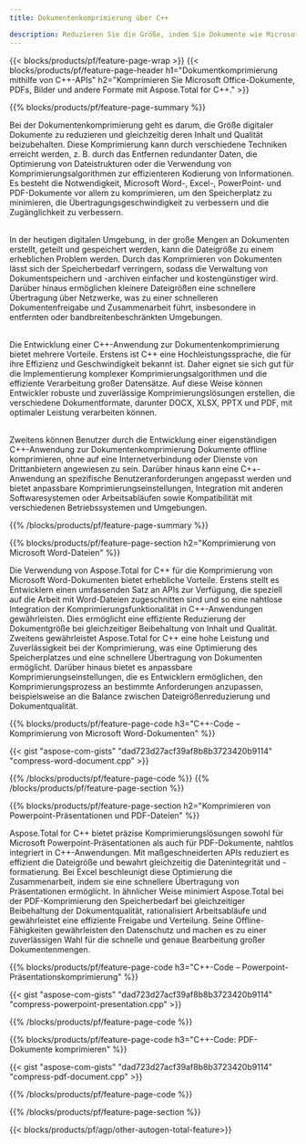 ```yaml
---
title: Dokumentenkomprimierung über C++

description: Reduzieren Sie die Größe, indem Sie Dokumente wie Microsoft Word, Excel, PowerPoint, PDF und Bilder über Ihre C++-Anwendung komprimieren. Testen Sie das Komprimierungsergebnis online.
---
```


{{< blocks/products/pf/feature-page-wrap >}}
{{< blocks/products/pf/feature-page-header h1="Dokumentkomprimierung mithilfe von C++-APIs" h2="Komprimieren Sie Microsoft Office-Dokumente, PDFs, Bilder und andere Formate mit Aspose.Total for C++." >}}

{{% blocks/products/pf/feature-page-summary %}}

Bei der Dokumentenkomprimierung geht es darum, die Größe digitaler Dokumente zu reduzieren und gleichzeitig deren Inhalt und Qualität beizubehalten. Diese Komprimierung kann durch verschiedene Techniken erreicht werden, z. B. durch das Entfernen redundanter Daten, die Optimierung von Dateistrukturen oder die Verwendung von Komprimierungsalgorithmen zur effizienteren Kodierung von Informationen. Es besteht die Notwendigkeit, Microsoft Word-, Excel-, PowerPoint- und PDF-Dokumente vor allem zu komprimieren, um den Speicherplatz zu minimieren, die Übertragungsgeschwindigkeit zu verbessern und die Zugänglichkeit zu verbessern.<br /><br />

In der heutigen digitalen Umgebung, in der große Mengen an Dokumenten erstellt, geteilt und gespeichert werden, kann die Dateigröße zu einem erheblichen Problem werden. Durch das Komprimieren von Dokumenten lässt sich der Speicherbedarf verringern, sodass die Verwaltung von Dokumentspeichern und -archiven einfacher und kostengünstiger wird. Darüber hinaus ermöglichen kleinere Dateigrößen eine schnellere Übertragung über Netzwerke, was zu einer schnelleren Dokumentenfreigabe und Zusammenarbeit führt, insbesondere in entfernten oder bandbreitenbeschränkten Umgebungen.<br /><br />

Die Entwicklung einer C++-Anwendung zur Dokumentenkomprimierung bietet mehrere Vorteile. Erstens ist C++ eine Hochleistungssprache, die für ihre Effizienz und Geschwindigkeit bekannt ist. Daher eignet sie sich gut für die Implementierung komplexer Komprimierungsalgorithmen und die effiziente Verarbeitung großer Datensätze. Auf diese Weise können Entwickler robuste und zuverlässige Komprimierungslösungen erstellen, die verschiedene Dokumentformate, darunter DOCX, XLSX, PPTX und PDF, mit optimaler Leistung verarbeiten können.<br /><br />

Zweitens können Benutzer durch die Entwicklung einer eigenständigen C++-Anwendung zur Dokumentenkomprimierung Dokumente offline komprimieren, ohne auf eine Internetverbindung oder Dienste von Drittanbietern angewiesen zu sein. Darüber hinaus kann eine C++-Anwendung an spezifische Benutzeranforderungen angepasst werden und bietet anpassbare Komprimierungseinstellungen, Integration mit anderen Softwaresystemen oder Arbeitsabläufen sowie Kompatibilität mit verschiedenen Betriebssystemen und Umgebungen.

{{% /blocks/products/pf/feature-page-summary  %}}

{{% blocks/products/pf/feature-page-section  h2="Komprimierung von Microsoft Word-Dateien" %}}

Die Verwendung von Aspose.Total for C++ für die Komprimierung von Microsoft Word-Dokumenten bietet erhebliche Vorteile. Erstens stellt es Entwicklern einen umfassenden Satz an APIs zur Verfügung, die speziell auf die Arbeit mit Word-Dateien zugeschnitten sind und so eine nahtlose Integration der Komprimierungsfunktionalität in C++-Anwendungen gewährleisten. Dies ermöglicht eine effiziente Reduzierung der Dokumentgröße bei gleichzeitiger Beibehaltung von Inhalt und Qualität. Zweitens gewährleistet Aspose.Total for C++ eine hohe Leistung und Zuverlässigkeit bei der Komprimierung, was eine Optimierung des Speicherplatzes und eine schnellere Übertragung von Dokumenten ermöglicht. Darüber hinaus bietet es anpassbare Komprimierungseinstellungen, die es Entwicklern ermöglichen, den Komprimierungsprozess an bestimmte Anforderungen anzupassen, beispielsweise an die Balance zwischen Dateigrößenreduzierung und Dokumentqualität.

{{% blocks/products/pf/feature-page-code h3="C++-Code – Komprimierung von Microsoft Word-Dokumenten" %}}

{{< gist "aspose-com-gists" "dad723d27acf39af8b8b3723420b9114" "compress-word-document.cpp" >}}

{{% /blocks/products/pf/feature-page-code  %}}
{{% /blocks/products/pf/feature-page-section %}}

{{% blocks/products/pf/feature-page-section  h2="Komprimieren von Powerpoint-Präsentationen und PDF-Dateien" %}}

Aspose.Total for C++ bietet präzise Komprimierungslösungen sowohl für Microsoft Powerpoint-Präsentationen als auch für PDF-Dokumente, nahtlos integriert in C++-Anwendungen. Mit maßgeschneiderten APIs reduziert es effizient die Dateigröße und bewahrt gleichzeitig die Datenintegrität und -formatierung. Bei Excel beschleunigt diese Optimierung die Zusammenarbeit, indem sie eine schnellere Übertragung von Präsentationen ermöglicht. In ähnlicher Weise minimiert Aspose.Total bei der PDF-Komprimierung den Speicherbedarf bei gleichzeitiger Beibehaltung der Dokumentqualität, rationalisiert Arbeitsabläufe und gewährleistet eine effiziente Freigabe und Verteilung. Seine Offline-Fähigkeiten gewährleisten den Datenschutz und machen es zu einer zuverlässigen Wahl für die schnelle und genaue Bearbeitung großer Dokumentenmengen. 

{{% blocks/products/pf/feature-page-code h3="C++-Code – Powerpoint-Präsentationskomprimierung" %}}

{{< gist "aspose-com-gists" "dad723d27acf39af8b8b3723420b9114" "compress-powerpoint-presentation.cpp" >}}

{{% /blocks/products/pf/feature-page-code  %}}

{{% blocks/products/pf/feature-page-code h3="C++-Code: PDF-Dokumente komprimieren" %}}

{{< gist "aspose-com-gists" "dad723d27acf39af8b8b3723420b9114" "compress-pdf-document.cpp" >}}

{{% /blocks/products/pf/feature-page-code  %}}

{{% /blocks/products/pf/feature-page-section %}}

{{< blocks/products/pf/agp/other-autogen-total-feature>}}